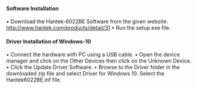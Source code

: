 #### Software Installation

•	Download the Hantek-6022BE Software from the given website: http://www.hantek.com/products/detail/31
•	Run the setup.exe file.

####	Driver Installation of Windows-10

•	Connect the hardware with PC using a USB cable.
•	Open the device manager and click on the Other Devices then click on the Unknown Device. 
•	Click the Update Driver Software.
•	Browse to the Driver folder in the downloaded zip file and select Driver for Windows 10. Select the Hantek6022BE.inf file.
